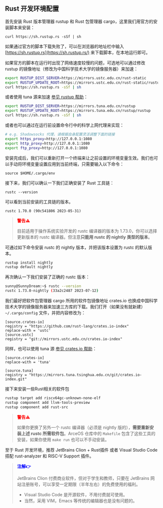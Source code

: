 ## Rust 开发环境配置

首先安装 Rust 版本管理器 rustup 和 Rust 包管理器 cargo，这里我们用官方的安装脚本来安装：

`curl https://sh.rustup.rs -sSf | sh`

如果通过官方的脚本下载失败了，可以在浏览器的地址栏中输入 [https://sh.rustup.rs](https://sh.rustup.rs/) 来下载脚本，在本地运行即可。

如果官方的脚本在运行时出现了网络速度较慢的问题，可选地可以通过修改 rustup 的镜像地址（修改为中国科学技术大学的镜像服务器）来加速：

```bash
export RUSTUP_DIST_SERVER=https://mirrors.ustc.edu.cn/rust-static
export RUSTUP_UPDATE_ROOT=https://mirrors.ustc.edu.cn/rust-static/rustup
curl https://sh.rustup.rs -sSf | sh
```

或者使用 tuna 源来加速 [参见 rustup 帮助](https://mirrors.tuna.tsinghua.edu.cn/help/rustup/)：

```bash
export RUSTUP_DIST_SERVER=https://mirrors.tuna.edu.cn/rustup
export RUSTUP_UPDATE_ROOT=https://mirrors.tuna.edu.cn/rustup/rustup
curl https://sh.rustup.rs -sSf | sh
```

或者也可以通过在运行前设置命令行中的科学上网代理来实现：

```bash
# e.g. Shadowsocks 代理，请根据自身配置灵活调整下面的链接
export https_proxy=http://127.0.0.1:1080
export http_proxy=http://127.0.0.1:1080
export ftp_proxy=http://127.0.0.1:1080
```

安装完成后，我们可以重新打开一个终端来让之前设置的环境变量生效。我们也可以手动将环境变量设置应用到当前终端，只需要输入以下命令：

`source $HOME/.cargo/env`

接下来，我们可以确认一下我们正确安装了 Rust 工具链：

`rustc --version`

可以看到当前安装的工具链的版本。

`rustc 1.70.0 (90c541806 2023-05-31)`

><font color=red>**警告⚠️**</font>  
>
>目前适用于操作系统实验开发的 rustc 编译器的版本为 1.73.0，你可以选择更新版本的 rustc 编译器。但注意**只能用 rustc 的 nightly 类型的版本**。

可通过如下命令安装 rustc 的 nightly 版本，并把该版本设置为 rustc 的默认版本。

```bash
rustup install nightly
rustup default nightly
```

再次确认一下我们安装了正确的 rustc  版本：

```bash
sunny@SunnyDream:~$ rustc --version
rustc 1.73.0-nightly (33a2c2487 2023-07-12)
```

我们最好把软件包管理器 cargo 所用的软件包镜像地址 crates.io 也换成中国科学技术大学的镜像服务器来加速三方库的下载。我们打开（如果没有就新建） `~/.cargo/config` 文件，并把内容修改为：

```
[source.crates-io]
registry = "https://github.com/rust-lang/crates.io-index"
replace-with = 'ustc'
[source.ustc]
registry = "git://mirrors.ustc.edu.cn/crates.io-index"
```

同样，也可以使用 tuna 源 [参见 crates.io 帮助](https://mirrors.tuna.tsinghua.edu.cn/help/crates.io-index.git/)：

```
[source.crates-io]
replace-with = 'tuna'

[source.tuna]
registry = "https://mirrors.tuna.tsinghua.edu.cn/git/crates.io-index.git"
```

接下来安装一些Rust相关的软件包

```bash
rustup target add riscv64gc-unknown-none-elf
rustup component add llvm-tools-preview
rustup component add rust-src
```

> <font color=red>**警告⚠️**</font>  
>
> 如果你更换了另外一个 rustc 编译器（必须是 nightly 版的），**需要重新安装上述 rustc 所需软件包**。ArceOS 仓库中的 `Makefile` 包含了这些工具的安装，如果你使用 `make run` 也可以不手动安装。

至于 Rust 开发环境，推荐 JetBrains Clion + Rust插件 或者 Visual Studio Code 搭配 rust-analyzer 和 RISC-V Support 插件。

> <font color=blue>**注解👉**</font>  
>
> JetBrains Clion 付费商业软件，但对于学生和教师，只要在 JetBrains 网站注册账号，可以享受一定期限（半年左右）的免费使用的福利。
>
> - Visual Studio Code 是开源软件，不用付费就可使用。
> - 当然，采用 VIM，Emacs 等传统的编辑器也是没有问题的。
